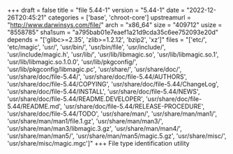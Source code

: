 +++
draft = false
title = "file 5.44-1"
version = "5.44-1"
date = "2022-12-26T20:45:21"
categories = ['base', 'chroot-core']
upstreamurl = "http://www.darwinsys.com/file/"
arch = "x86_64"
size = "409712"
usize = "8558785"
sha1sum = "a795bab01e7eaef1a21d9cda35c6ee752093e20d"
depends = "['glibc>=2.35', 'zlib>=1.2.12', 'bzip2', 'xz']"
files = "['etc/', 'etc/magic', 'usr/', 'usr/bin/', 'usr/bin/file', 'usr/include/', 'usr/include/magic.h', 'usr/lib/', 'usr/lib/libmagic.so', 'usr/lib/libmagic.so.1', 'usr/lib/libmagic.so.1.0.0', 'usr/lib/pkgconfig/', 'usr/lib/pkgconfig/libmagic.pc', 'usr/share/', 'usr/share/doc/', 'usr/share/doc/file-5.44/', 'usr/share/doc/file-5.44/AUTHORS', 'usr/share/doc/file-5.44/COPYING', 'usr/share/doc/file-5.44/ChangeLog', 'usr/share/doc/file-5.44/INSTALL', 'usr/share/doc/file-5.44/NEWS', 'usr/share/doc/file-5.44/README.DEVELOPER', 'usr/share/doc/file-5.44/README.md', 'usr/share/doc/file-5.44/RELEASE-PROCEDURE', 'usr/share/doc/file-5.44/TODO', 'usr/share/man/', 'usr/share/man/man1/', 'usr/share/man/man1/file.1.gz', 'usr/share/man/man3/', 'usr/share/man/man3/libmagic.3.gz', 'usr/share/man/man4/', 'usr/share/man/man5/', 'usr/share/man/man5/magic.5.gz', 'usr/share/misc/', 'usr/share/misc/magic.mgc']"
+++
File type identification utility